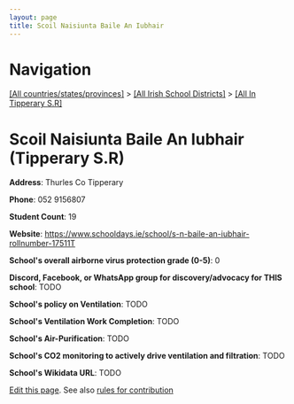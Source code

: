 ```yaml
---
layout: page
title: Scoil Naisiunta Baile An Iubhair
---
```

# Navigation

[[All countries/states/provinces]](../../..) > [[All Irish School Districts]](../..) > [[All In Tipperary S.R]](..)

# Scoil Naisiunta Baile An Iubhair (Tipperary S.R)

**Address**: Thurles Co Tipperary

**Phone**: 052 9156807

**Student Count**: 19

**Website**: <https://www.schooldays.ie/school/s-n-baile-an-iubhair-rollnumber-17511T>

**School's overall airborne virus protection grade (0-5)**: 0

**Discord, Facebook, or WhatsApp group for discovery/advocacy for THIS school**: TODO

**School's policy on Ventilation**: TODO

**School's Ventilation Work Completion**: TODO

**School's Air-Purification**: TODO

**School's CO2 monitoring to actively drive ventilation and filtration**: TODO

**School's Wikidata URL**: TODO


[Edit this page](https://github.com/ventilate-schools/Ireland/edit/main/./Tipperary_S.R/Scoil_Naisiunta_Baile_An_Iubhair.md). See also [rules for contribution](../../../contribution-rules/)